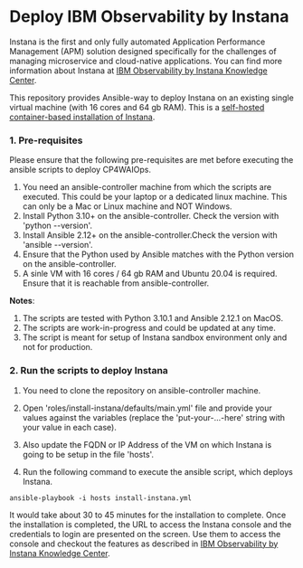 # Deploy IBM Observability by Instana

Instana is the first and only fully automated Application Performance Management (APM) solution designed specifically for the challenges of managing microservice and cloud-native applications. You can find more information about Instana at [IBM Observability by Instana Knowledge Center](https://www.ibm.com/docs/en/obi/current). 

This repository provides Ansible-way to deploy Instana on an existing single virtual machine (with 16 cores and 64 gb RAM). This is a [self-hosted container-based installation of Instana](https://www.ibm.com/docs/en/obi/current?topic=installer-container-based-installation).

### 1. Pre-requisites
Please ensure that the following pre-requisites are met before executing the ansible scripts to deploy CP4WAIOps.

1. You need an ansible-controller machine from which the scripts are executed. This could be your laptop or a dedicated linux machine. This can only be a Mac or Linux machine and NOT Windows.
2. Install Python 3.10+ on the ansible-controller. Check the version with 'python --version'.
3. Install Ansible 2.12+ on the ansible-controller.Check the version with 'ansible --version'.
4. Ensure that the Python used by Ansible matches with the Python version on the ansible-controller.
5. A sinle VM with 16 cores / 64 gb RAM and Ubuntu 20.04 is required. Ensure that it is reachable from ansible-controller.


**Notes**:
1. The scripts are tested with Python 3.10.1 and Ansible 2.12.1 on MacOS.
2. The scripts are work-in-progress and could be updated at any time.
3. The script is meant for setup of Instana sandbox environment only and not for production.


### 2. Run the scripts to deploy Instana

1. You need to clone the repository on ansible-controller machine. 

2. Open 'roles/install-instana/defaults/main.yml' file and provide your values  against the variables (replace the 'put-your-...-here' string with your value in each case).

3. Also update the FQDN or IP Address of the VM on which Instana is going to be setup in the file 'hosts'. 

4. Run the following command to execute the ansible script, which deploys Instana. 

```
ansible-playbook -i hosts install-instana.yml
```
It would take about 30 to 45 minutes for the installation to complete. Once the installation is completed, the URL to access the Instana console and the credentials to login are presented on the screen. Use them to access the console and checkout the features as described in [IBM Observability by Instana Knowledge Center](https://www.ibm.com/docs/en/obi/current).